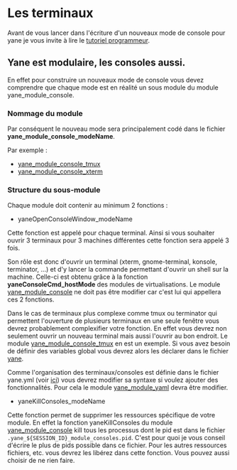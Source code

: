 # Les terminaux

Avant de vous lancer dans l'écriture d'un nouveaux mode de console pour yane je vous invite à lire le [tutoriel programmeur](TutorielProgrammeur.md).

## Yane est modulaire, les consoles aussi.

En effet pour construire un nouveaux mode de console vous devez comprendre que chaque mode est en réalité un sous module du module yane_module_console.

### Nommage du module

Par conséquent le nouveau mode sera principalement codé dans le fichier __yane_module_console_modeName__.

Par exemple :

* [yane_module_console_tmux](../yane_module_consoles_tmux)
* [yane_module_console_xterm](../yane_module_consoles_xterm)

### Structure du sous-module

Chaque module doit contenir au minimum 2 fonctions :
* yaneOpenConsoleWindow_modeName

Cette fonction est appelé pour chaque terminal. Ainsi si vous souhaiter ouvrir 3 terminaux pour 3 machines différentes cette fonction sera appelé 3 fois.

Son rôle est donc d'ouvrir un terminal (xterm, gnome-terminal, konsole, terminator, ...) et d'y lancer la commande permettant d'ouvrir un shell sur la machine. Celle-ci est obtenu grâce à la fonction **yaneConsoleCmd_hostMode** des modules de virtualisations. Le module [yane_module_console](../yane_module_console) ne doit pas être modifier car c'est lui qui appellera ces 2 fonctions.

Dans le cas de terminaux plus complexe comme tmux ou terminator qui permettent l'ouverture de plusieurs terminaux en une seule fenêtre vous devrez probablement complexifier votre fonction. En effet vous devrez non seulement ouvrir un nouveau terminal mais aussi l'ouvrir au bon endroit. Le module [yane_module_console_tmux](yane_module_console_tmux) en est un exemple. Si vous avez besoin de définir des variables global vous devrez alors les déclarer dans le fichier [yane](../yane).

Comme l'organisation des terminaux/consoles est définie dans le fichier yane.yml (voir [ici](ManuelUtilisateurTerminaux.md)) vous devrez modifier sa syntaxe si voulez ajouter des fonctionnalités. Pour cela le module [yane_module_yaml](../yane_module_yaml) devra être modifier.

* yaneKillConsoles_modeName

Cette fonction permet de supprimer les ressources spécifique de votre module. En effet la fonction yaneKillConsoles du module [yane_module_console](../yane_module_console) kill tous les processus dont le pid est dans le fichier `.yane_${SESSION_ID}_module_consoles.pid`. C'est pour quoi je vous conseil d'écrire le plus de pids possible dans ce fichier. Pour les autres ressources fichiers, etc. vous devrez les libérez dans cette fonction. Vous pouvez aussi choisir de ne rien faire.
